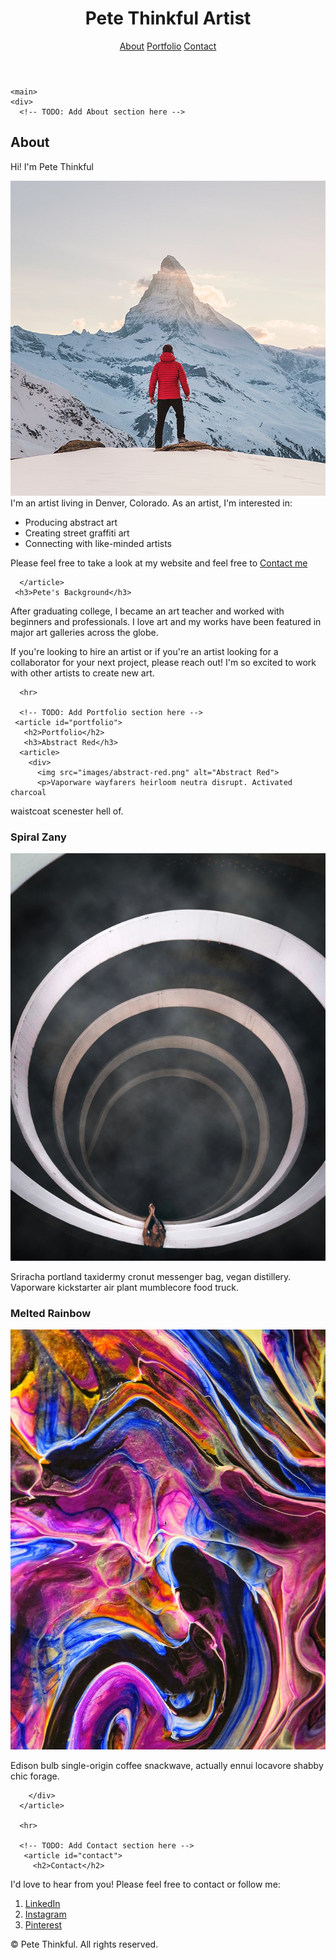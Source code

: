 <!DOCTYPE html>
<html lang="en">

<head>
  <meta charset="UTF-8">
  <meta http-equiv="X-UA-Compatible" content="IE=edge">
  <meta name="viewport" content="width=device-width, initial-scale=1.0">
  <title>Pete Thinkful</title>
  <link rel="stylesheet" href="https://cdnjs.cloudflare.com/ajax/libs/normalize/8.0.1/normalize.min.css">
  <link href="style.css" rel="stylesheet" type="text/css">
</head>

<body>
  <!-- TODO: Add header here -->
<header>
  <h1>Pete Thinkful Artist</h1>
  <nav>
    <a href="#about">About</a>
    <a href="#portfolio">Portfolio</a>
    <a href="#contact">Contact</a>
  </nav>
</header>
  
    <main>
    <div>
      <!-- TODO: Add About section here -->
   <article id="about">
      <h2> 
      About
      </h2>
      
      
<p>Hi! I'm Pete Thinkful</p>
     <div> 
    <img class="image-circle"  src="images/pete-thinkful.png" alt="Pete Thinkful" >
        </div>
I'm an artist living in Denver, Colorado.
As an artist, I'm interested in:
     <ul>
  <li>Producing abstract art</li>
<li>Creating street graffiti art</li>
<li>Connecting with like-minded artists</li>
</ul>
<p>Please feel free to take a look at my website and feel free to <a href="#contact">Contact me</a>  </p>
    
      </article>
     <h3>Pete's Background</h3> 
After graduating college, I became an art teacher and worked with
beginners and professionals. I love art and my works have been
featured in major art galleries across the globe.

If you're looking to hire an artist or if you're an artist looking
for a collaborator for your next project, please reach out! I'm so
excited to work with other artists to create new art.

      <hr>

      <!-- TODO: Add Portfolio section here -->
     <article id="portfolio">
       <h2>Portfolio</h2>
       <h3>Abstract Red</h3>
      <article>
        <div>
          <img src="images/abstract-red.png" alt="Abstract Red">
          <p>Vaporware wayfarers heirloom neutra disrupt. Activated charcoal
waistcoat scenester hell of.</p>
        </div>
               <h3>Spiral Zany</h3>
        <div>
          <img src="images/spiral-zany.png" alt="Spiral Zany">
          <p>Sriracha portland taxidermy cronut messenger bag, vegan
distillery. Vaporware kickstarter air plant mumblecore food truck.</p>
           <h3>Melted Rainbow</h3>
        </div>
        <div>
          <img src="images/melted-rainbow.png" alt="Melted Rainbow">
          <p>Edison bulb single-origin coffee snackwave, actually ennui
locavore shabby chic forage.</p>
         
        </div>
      </article>

      <hr>

      <!-- TODO: Add Contact section here -->
       <article id="contact">
         <h2>Contact</h2>
I'd love to hear from you! Please feel free to contact or follow me:
<ol>
  <li><a href="http://www.linkedIn.com" target="_blank">LinkedIn</a></li>
<li><a href="http://www.Instagram.com" target="_blank">Instagram</a></li>
<li><a href="http://www.Pinterest.com" target="_blank">Pinterest</a></li>
</ol>
    
  </main>

  <!-- Footer section -->
  <footer>
    <p>© Pete Thinkful. All rights reserved.</p>
  </footer>
</body>

</html>
